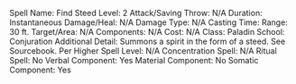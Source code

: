 
Spell Name: Find Steed
Level: 2
Attack/Saving Throw: N/A
Duration: Instantaneous
Damage/Heal: N/A
Damage Type: N/A
Casting Time: 
Range: 30 ft.
Target/Area: N/A
Components: N/A
Cost: N/A
Class: Paladin
School: Conjuration
Additional Detail: Summons a spirit in the form of a steed.  See Sourcebook.
Per Higher Spell Level: N/A
Concentration Spell: N/A
Ritual Spell: No
Verbal Component: Yes
Material Component: No
Somatic Component: Yes
